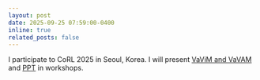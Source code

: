 ```yaml
---
layout: post
date: 2025-09-25 07:59:00-0400
inline: true
related_posts: false
---
```


I participate to CoRL 2025 in Seoul, Korea. I will present [VaViM and VaVAM](/publications#bartoccioni2025vavim-vavam) and [PPT](/publications#xu2025ppt) in workshops.
